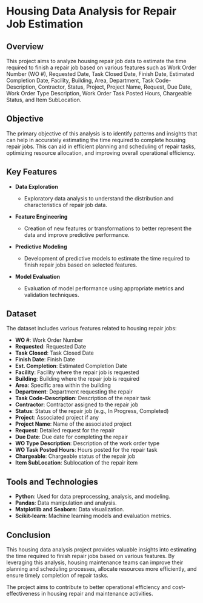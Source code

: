 # Housing Data Analysis for Repair Job Estimation

## Overview

This project aims to analyze housing repair job data to estimate the time required to finish a repair job based on various features such as Work Order Number (WO #), Requested Date, Task Closed Date, Finish Date, Estimated Completion Date, Facility, Building, Area, Department, Task Code-Description, Contractor, Status, Project, Project Name, Request, Due Date, Work Order Type Description, Work Order Task Posted Hours, Chargeable Status, and Item SubLocation.

## Objective

The primary objective of this analysis is to identify patterns and insights that can help in accurately estimating the time required to complete housing repair jobs. This can aid in efficient planning and scheduling of repair tasks, optimizing resource allocation, and improving overall operational efficiency.

## Key Features

- **Data Exploration**
  - Exploratory data analysis to understand the distribution and characteristics of repair job data.
  
- **Feature Engineering**
  - Creation of new features or transformations to better represent the data and improve predictive performance.
  
- **Predictive Modeling**
  - Development of predictive models to estimate the time required to finish repair jobs based on selected features.
  
- **Model Evaluation**
  - Evaluation of model performance using appropriate metrics and validation techniques.
  
## Dataset

The dataset includes various features related to housing repair jobs:

- **WO #**: Work Order Number
- **Requested**: Requested Date
- **Task Closed**: Task Closed Date
- **Finish Date**: Finish Date
- **Est. Completion**: Estimated Completion Date
- **Facility**: Facility where the repair job is requested
- **Building**: Building where the repair job is required
- **Area**: Specific area within the building
- **Department**: Department requesting the repair
- **Task Code-Description**: Description of the repair task
- **Contractor**: Contractor assigned to the repair job
- **Status**: Status of the repair job (e.g., In Progress, Completed)
- **Project**: Associated project if any
- **Project Name**: Name of the associated project
- **Request**: Detailed request for the repair
- **Due Date**: Due date for completing the repair
- **WO Type Description**: Description of the work order type
- **WO Task Posted Hours**: Hours posted for the repair task
- **Chargeable**: Chargeable status of the repair job
- **Item SubLocation**: Sublocation of the repair item

## Tools and Technologies

- **Python**: Used for data preprocessing, analysis, and modeling.
- **Pandas**: Data manipulation and analysis.
- **Matplotlib and Seaborn**: Data visualization.
- **Scikit-learn**: Machine learning models and evaluation metrics.

## Conclusion

This housing data analysis project provides valuable insights into estimating the time required to finish repair jobs based on various features. By leveraging this analysis, housing maintenance teams can improve their planning and scheduling processes, allocate resources more efficiently, and ensure timely completion of repair tasks.

The project aims to contribute to better operational efficiency and cost-effectiveness in housing repair and maintenance activities.
